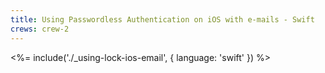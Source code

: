 ```yaml
---
title: Using Passwordless Authentication on iOS with e-mails - Swift
crews: crew-2
---
```


<%= include('./_using-lock-ios-email', { language: 'swift' }) %>
